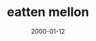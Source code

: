 ---
layout: base.njk
title : 'eatten mellon' 
view_title : 'None' 
year : '2000' 
date : '2000-01-12' 
img_file : '/drawing/eatten.png' 
html_file : 'eatten' 
next_html : 'unless.html' 
year_order : '11' 
permalink : "title/{{html_file}}.html"
---
